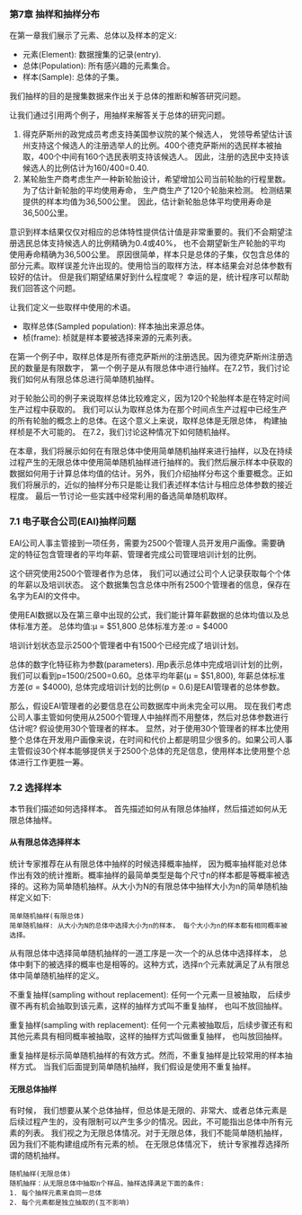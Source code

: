 ### 第7章 抽样和抽样分布

  在第一章我们展示了元素、总体以及样本的定义:
  * 元素(Element): 数据搜集的记录(entry).
  * 总体(Population): 所有感兴趣的元素集合。
  * 样本(Sample): 总体的子集。
  
  我们抽样的目的是搜集数据来作出关于总体的推断和解答研究问题。

  让我们通过引用两个例子，用抽样来解答关于总体的研究问题。
  1. 得克萨斯州的政党成员考虑支持美国参议院的某个候选人， 党领导希望估计该州支持这个候选人的注册选举人的比例。400个德克萨斯州的选民样本被抽取，400个中间有160个选民表明支持该候选人。 因此，注册的选民中支持该候选人的比例估计为160/400=0.40.
  2. 某轮胎生产商考虑生产一种新轮胎设计，希望增加公司当前轮胎的行程里数。为了估计新轮胎的平均使用寿命， 生产商生产了120个轮胎来检测。 检测结果提供的样本均值为36,500公里。 因此，估计新轮胎总体平均使用寿命是36,500公里。
  
  意识到样本结果仅仅对相应的总体特性提供估计值是非常重要的。我们不会期望注册选民总体支持候选人的比例精确为0.4或40%， 也不会期望新生产轮胎的平均使用寿命精确为36,500公里。 原因很简单，样本只是总体的子集，仅包含总体的部分元素。取样误差允许出现的。使用恰当的取样方法，样本结果会对总体参数有较好的估计。 但是我们期望结果好到什么程度呢？ 幸运的是，统计程序可以帮助我们回答这个问题。

  让我们定义一些取样中使用的术语。
  * 取样总体(Sampled population): 样本抽出来源总体。
  * 桢(frame): 桢就是样本要被选择来源的元素列表。
  
  在第一个例子中，取样总体是所有德克萨斯州的注册选民。因为德克萨斯州注册选民的数量是有限数字， 第一个例子是从有限总体中进行抽样。在7.2节，我们讨论我们如何从有限总体总进行简单随机抽样。

  对于轮胎公司的例子来说取样总体比较难定义，因为120个轮胎样本是在特定时间生产过程中获取的。 我们可以认为取样总体为在那个时间点生产过程中已经生产的所有轮胎的概念上的总体。在这个意义上来说，取样总体是无限总体， 构建抽样桢是不大可能的。 在7.2，我们讨论这种情况下如何随机抽样。
  
  在本章，我们将展示如何在有限总体中使用简单随机抽样来进行抽样，以及在持续过程产生的无限总体中使用简单随机抽样进行抽样的。我们然后展示样本中获取的数据如何用于计算总体均值的估计。另外，我们介绍抽样分布这个重要概念。正如我们将展示的，近似的抽样分布只是能让我们表述样本估计与相应总体参数的接近程度。 最后一节讨论一些实践中经常利用的备选简单随机取样。
  
### 7.1 电子联合公司(EAI)抽样问题
  EAI公司人事主管接到一项任务，需要为2500个管理人员开发用户画像。需要确定的特征包含管理者的平均年薪、管理者完成公司管理培训计划的比例。
  
  这个研究使用2500个管理者作为总体， 我们可以通过公司个人记录获取每个个体的年薪以及培训状态。 这个数据集包含总体中所有2500个管理者的信息，保存在名字为EAI的文件中。
  
  使用EAI数据以及在第三章中出现的公式，我们能计算年薪数据的总体均值以及总体标准方差。
  总体均值:μ = $51,800
  总体标准方差:σ = $4000
  
  培训计划状态显示2500个管理者中有1500个已经完成了培训计划。
  
  总体的数字化特征称为参数(parameters). 用p表示总体中完成培训计划的比例， 我们可以看到p=1500/2500=0.60。总体平均年薪(μ = $51,800), 年薪总体标准方差(σ = $4000), 总体完成培训计划的比例(p = 0.6)是EAI管理者的总体参数。
  
  那么，假设EAI管理者的必要信息在公司数据库中尚未完全可以用。 现在我们考虑公司人事主管如何使用从2500个管理人中抽样而不用整体，然后对总体参数进行估计呢? 假设使用30个管理者的样本。 显然，对于使用30个管理者的样本比使用整个总体在开发用户画像来说，在时间和代价上都是明显少很多的。如果公司人事主管假设30个样本能够提供关于2500个总体的充足信息，使用样本比使用整个总体进行工作更胜一筹。
  
### 7.2 选择样本
  本节我们描述如何选择样本。 首先描述如何从有限总体抽样，然后描述如何从无限总体抽样。
  
#### 从有限总体选择样本
  统计专家推荐在从有限总体中抽样的时候选择概率抽样， 因为概率抽样能对总体作出有效的统计推断。概率抽样的最简单类型是每个尺寸n的样本都是等概率被选择的。这称为简单随机抽样。从大小为N的有限总体中抽样大小为n的简单随机抽样定义如下:
```
简单随机抽样(有限总体)
简单随机抽样: 从大小为N的总体中选择大小为n的样本， 每个大小为n的样本都有相同概率被选择。
```
  从有限总体中选择简单随机抽样的一道工序是一次一个的从总体中选择样本， 总体中剩下的被选择的概率也是相等的。这种方式，选择n个元素就满足了从有限总体中简单随机抽样的定义。
  
  不重复抽样(sampling without replacement): 任何一个元素一旦被抽取， 后续步骤不再有机会抽取到该元素，这样的抽样方式叫不重复抽样， 也叫不放回抽样。
  
  重复抽样(sampling with replacement): 任何一个元素被抽取后，后续步骤还有和其他元素具有相同概率被抽取，这样的抽样方式叫做重复抽样， 也叫放回抽样。
  
  重复抽样是标示简单随机抽样的有效方式。然而，不重复抽样是比较常用的样本抽样方式。 当我们后面提到简单随机抽样，我们假设是使用不重复抽样。
  
#### 无限总体抽样
  有时候， 我们想要从某个总体抽样，但总体是无限的、非常大、或者总体元素是后续过程产生的，没有限制可以产生多少的情况。因此，不可能指出总体中所有元素的列表。 我们视之为无限总体情况。对于无限总体，我们不能简单随机抽样，因为我们不能构建组成所有元素的桢。 在无限总体情况下， 统计专家推荐选择所谓的随机抽样。
  
```
随机抽样(无限总体)
随机抽样：从无限总体中抽取n个样品，抽样选择满足下面的条件:
1. 每个抽样元素来自同一总体
2. 每个元素都是独立抽取的(互不影响)
```
  
